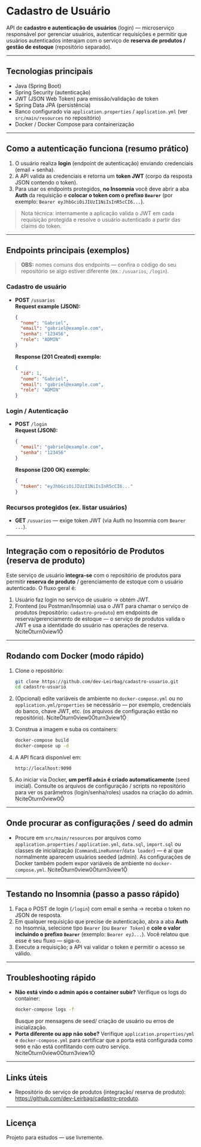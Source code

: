 # Cadastro de Usuário

API de **cadastro e autenticação de usuários** (login) — microserviço responsável por gerenciar usuários, autenticar requisições e permitir que usuários autenticados interajam com o serviço de **reserva de produtos / gestão de estoque** (repositório separado).

---

## Tecnologias principais

- Java (Spring Boot)
- Spring Security (autenticação)
- JWT (JSON Web Token) para emissão/validação de token
- Spring Data JPA (persistência)
- Banco configurado via `application.properties` / `application.yml` (ver `src/main/resources` no repositório)
- Docker / Docker Compose para containerização

---

## Como a autenticação funciona (resumo prático)

1. O usuário realiza **login** (endpoint de autenticação) enviando credenciais (email + senha).
2. A API valida as credenciais e retorna um **token JWT** (corpo da resposta JSON contendo o token).
3. Para usar os endpoints protegidos, **no Insomnia** você deve abrir a aba **Auth** da requisição e **colocar o token com o prefixo `Bearer`** (por exemplo: `Bearer eyJhbGciOiJIUzI1NiIsInR5cCI6...`).  

> Nota técnica: internamente a aplicação valida o JWT em cada requisição protegida e resolve o usuário autenticado a partir das claims do token.

---

## Endpoints principais (exemplos)

> **OBS:** nomes comuns dos endpoints — confira o código do seu repositório se algo estiver diferente (ex.: `/usuarios`, `/login`).

### Cadastro de usuário
- **POST** `/usuarios`  
  **Request example (JSON):**
  ```json
  {
    "nome": "Gabriel",
    "email": "gabriel@example.com",
    "senha": "123456",
    "role": "ADMIN"
  }
  ```
  **Response (201 Created) exemplo:**
  ```json
  {
    "id": 1,
    "nome": "Gabriel",
    "email": "gabriel@example.com",
    "role": "ADMIN"
  }
  ```

### Login / Autenticação
- **POST** `/login`  
  **Request (JSON):**
  ```json
  {
    "email": "gabriel@example.com",
    "senha": "123456"
  }
  ```
  **Response (200 OK) exemplo:**
  ```json
  {
    "token": "eyJhbGciOiJIUzI1NiIsInR5cCI6..."
  }
  ```

### Recursos protegidos (ex. listar usuários)
- **GET** `/usuarios` — exige token JWT (via Auth no Insomnia com `Bearer ...`).

---

## Integração com o repositório de Produtos (reserva de produto)

Este serviço de usuário **integra-se** com o repositório de produtos para permitir **reserva de produto** / gerenciamento de estoque com o usuário autenticado. O fluxo geral é:

1. Usuário faz login no serviço de usuário → obtém JWT.
2. Frontend (ou Postman/Insomnia) usa o JWT para chamar o serviço de produtos (repositório: `cadastro-produto`) em endpoints de reserva/gerenciamento de estoque — o serviço de produtos valida o JWT e usa a identidade do usuário nas operações de reserva. citeturn0view1

---

## Rodando com Docker (modo rápido)

1. Clone o repositório:
   ```bash
   git clone https://github.com/dev-Leirbag/cadastro-usuario.git
   cd cadastro-usuario
   ```

2. (Opcional) edite variáveis de ambiente no `docker-compose.yml` ou no `application.yml/properties` se necessário — por exemplo, credenciais do banco, chave JWT, etc. (os arquivos de configuração estão no repositório). citeturn0view0turn3view1

3. Construa a imagem e suba os containers:
   ```bash
   docker-compose build
   docker-compose up -d
   ```

4. A API ficará disponível em:
   ```
   http://localhost:9090
   ```

5. Ao iniciar via Docker, **um perfil `admin` é criado automaticamente** (seed inicial). Consulte os arquivos de configuração / scripts no repositório para ver os parâmetros (login/senha/roles) usados na criação do admin. citeturn0view0

---

## Onde procurar as configurações / seed do admin

- Procure em `src/main/resources` por arquivos como `application.properties` / `application.yml`, `data.sql`, `import.sql` ou classes de inicialização (`CommandLineRunner`/`data loader`) — é aí que normalmente aparecem usuários seeded (admin). As configurações de Docker também podem expor variáveis de ambiente no `docker-compose.yml`. citeturn0view0turn3view1

---

## Testando no Insomnia (passo a passo rápido)

1. Faça o POST de login (`/login`) com email e senha -> receba o token no JSON de resposta.
2. Em qualquer requisição que precise de autenticação, abra a aba **Auth** no Insomnia, selecione tipo `Bearer` (ou `Bearer Token`) e **cole o valor incluindo o prefixo `Bearer`** (exemplo: `Bearer eyJ...`). Você relatou que esse é seu fluxo — siga-o.  
3. Execute a requisição; a API vai validar o token e permitir o acesso se válido.

---

## Troubleshooting rápido

- **Não está vindo o admin após o container subir?** Verifique os logs do container:
  ```bash
  docker-compose logs -f
  ```
  Busque por mensagens de seed/ criação de usuário ou erros de inicialização.
- **Porta diferente ou app não sobe?** Verifique `application.properties/yml` e `docker-compose.yml` para certificar que a porta está configurada como `9090` e não está conflitando com outro serviço. citeturn0view0turn3view1

---

## Links úteis

- Repositório do serviço de produtos (integração/ reserva de produto): https://github.com/dev-Leirbag/cadastro-produto.

---

## Licença
Projeto para estudos — use livremente.

